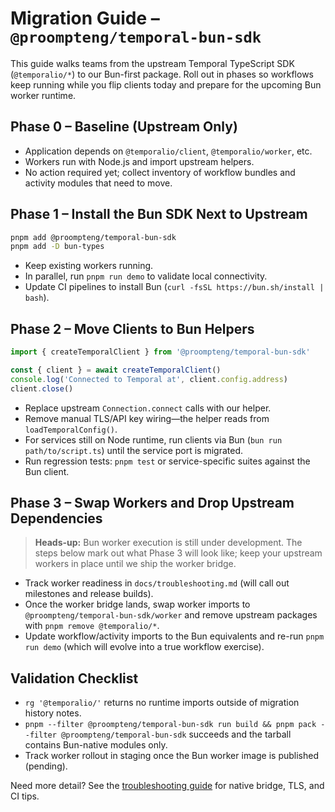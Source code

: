 # Migration Guide – `@proompteng/temporal-bun-sdk`

This guide walks teams from the upstream Temporal TypeScript SDK (`@temporalio/*`) to our Bun-first package. Roll out in phases so workflows keep running while you flip clients today and prepare for the upcoming Bun worker runtime.

## Phase 0 – Baseline (Upstream Only)
- Application depends on `@temporalio/client`, `@temporalio/worker`, etc.
- Workers run with Node.js and import upstream helpers.
- No action required yet; collect inventory of workflow bundles and activity modules that need to move.

## Phase 1 – Install the Bun SDK Next to Upstream
```bash
pnpm add @proompteng/temporal-bun-sdk
pnpm add -D bun-types
```

- Keep existing workers running.
- In parallel, run `pnpm run demo` to validate local connectivity.
- Update CI pipelines to install Bun (`curl -fsSL https://bun.sh/install | bash`).

## Phase 2 – Move Clients to Bun Helpers
```ts
import { createTemporalClient } from '@proompteng/temporal-bun-sdk'

const { client } = await createTemporalClient()
console.log('Connected to Temporal at', client.config.address)
client.close()
```

- Replace upstream `Connection.connect` calls with our helper.
- Remove manual TLS/API key wiring—the helper reads from `loadTemporalConfig()`.
- For services still on Node runtime, run clients via Bun (`bun run path/to/script.ts`) until the service port is migrated.
- Run regression tests: `pnpm test` or service-specific suites against the Bun client.

## Phase 3 – Swap Workers and Drop Upstream Dependencies
> **Heads-up:** Bun worker execution is still under development. The steps below mark out what Phase 3 will look like; keep your upstream workers in place until we ship the worker bridge.

- Track worker readiness in `docs/troubleshooting.md` (will call out milestones and release builds).
- Once the worker bridge lands, swap worker imports to `@proompteng/temporal-bun-sdk/worker` and remove upstream packages with `pnpm remove @temporalio/*`.
- Update workflow/activity imports to the Bun equivalents and re-run `pnpm run demo` (which will evolve into a true workflow exercise).

## Validation Checklist
- `rg '@temporalio/'` returns no runtime imports outside of migration history notes.
- `pnpm --filter @proompteng/temporal-bun-sdk run build && pnpm pack --filter @proompteng/temporal-bun-sdk` succeeds and the tarball contains Bun-native modules only.
- Track worker rollout in staging once the Bun worker image is published (pending).

Need more detail? See the [troubleshooting guide](./troubleshooting.md) for native bridge, TLS, and CI tips.
